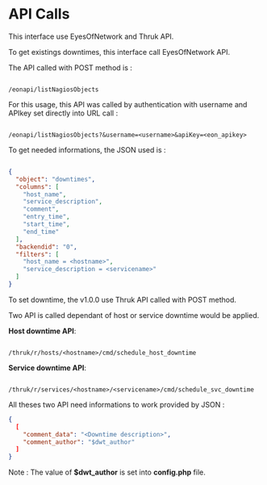 # API Calls

This interface use EyesOfNetwork and Thruk API.

To get existings downtimes, this interface call EyesOfNetwork API.

The API called with POST method is :

```

/eonapi/listNagiosObjects

```

For this usage, this API was called by authentication with username and APIkey set directly into URL call :

```

/eonapi/listNagiosObjects?&username=<username>&apiKey=<eon_apikey>

```

To get needed informations, the JSON used is :

```json

{
  "object": "downtimes",
  "columns": [
    "host_name",
    "service_description",
    "comment",
    "entry_time",
    "start_time",
    "end_time"
  ],
  "backendid": "0",
  "filters": [
    "host_name = <hostname>",
    "service_description = <servicename>"
  ]
}

```

To set downtime, the v1.0.0 use Thruk API called with POST method.

Two API is called dependant of host or service downtime would be applied.

__Host downtime API__:

```

/thruk/r/hosts/<hostname>/cmd/schedule_host_downtime

```

__Service downtime API__:

```

/thruk/r/services/<hostname>/<servicename>/cmd/schedule_svc_downtime

```

All theses two API need informations to work provided by JSON :

```json
{
  [
    "comment_data": "<Downtime description>",
    "comment_author": "$dwt_author"
  ]
}
```

Note : The value of __$dwt\_author__ is set into __config.php__ file.